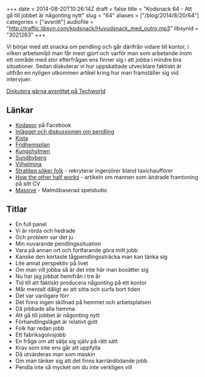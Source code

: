 +++
date = 2014-08-20T10:26:14Z
draft = false
title = "Kodsnack 64 -  Att gå till jobbet är någonting nytt"
slug = "64"
aliases = ["/blog/2014/8/20/64"]
categories = ["avsnitt"]
audiofile = "http://traffic.libsyn.com/kodsnack/Huvudsnack_med_outro.mp3"
libsynid = "3021263"
+++

Vi börjar med att snacka om pendling och går därifrån vidare till kontor, i vilken arbetsmiljö man får mest gjort och varför man som arbetande inom ett område med stor efterfrågan ens finner sig i att jobba i mindre bra situationer. Sedan diskuterar vi hur uppskattade utvecklare faktiskt är utifrån en nyligen utkommen artikel kring hur man framställer sig vid intervjuer.

[Diskutera gärna avsnittet på Techworld](http://techworld.idg.se/2.2524/1.578398/)

## Länkar ##
* [Kodapor](https://www.facebook.com/groups/utvecklare.stockholm/?fref=nf) på Facebook
* [Inlägget och diskussionen om pendling](https://www.facebook.com/groups/utvecklare.stockholm/permalink/725717454143996/)
* [Kista](http://sv.wikipedia.org/wiki/Kista)
* [Fridhemsplan](http://sv.wikipedia.org/wiki/Fridhemsplan)
* [Kungsholmen](http://sv.wikipedia.org/wiki/Kungsholmen)
* [Sundbyberg](http://sv.wikipedia.org/wiki/Sundbybergs_kommun)
* [Vilhelmina](http://sv.wikipedia.org/wiki/Vilhelmina_%28tätort%29)
* [Stratiteq söker folk](http://www.svt.se/nyheter/val2014/soker-it-personal-bland-malmos-taxichaufforer) - rekryterar ingenjörer bland taxichaufförer
* [How the other half works](http://michaelochurch.wordpress.com/2014/07/13/how-the-other-half-works-an-adventure-in-the-low-status-of-software-engineers/) - artikeln om mannen som ändrade framtoning på sitt CV
* [Massive](http://www.massive.se) - Malmöbaserad spelstudio

## Titlar ##
* En full panel
* Vi är rörda och hedrade
* Och problem var det ju
* Min nuvarande pendlingssituation
* Vara på annan ort och fortfarande göra mitt jobb
* Kanske den kortaste tågpendlingssträcka man kan tänka sig
* Lite annat perspektiv på livet
* Om man vill jobba så är det inte här man bosätter sig
* Nu har jag jobbat hemifrån i tre år
* Tid till att faktiskt producera någonting på ett kontor
* Mår mentalt dåligt av att sitta och surfa bort tiden
* Det var vanligare förr
* Det finns ingen skillnad på hemmet och arbetsplatsen
* Då jobbade alla hemma
* Att gå till jobbet är någonting nytt
* Förhandlingsläget är relativt gott
* Folk har redan jobb
* Ett fabriksgolvsjobb
* En fråga om att sälja sig själv på rätt sätt
* Krav som inte ens går att uppfylla
* Då utvärderas man som maskin
* Om man tänker sig att det finns karriärdödande jobb
* Pendla inte så mycket om du inte verkligen vill